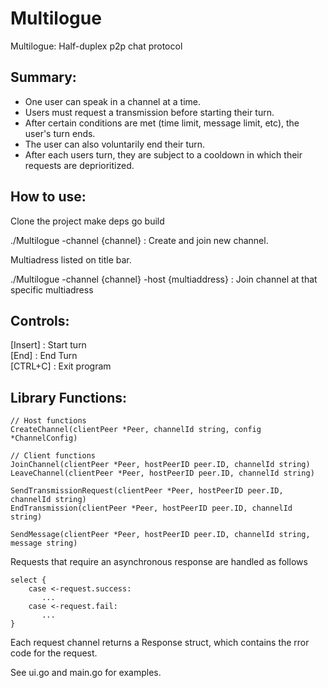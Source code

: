 # Multilogue
Multilogue: Half-duplex p2p chat protocol 


## Summary: 
- One user can speak in a channel at a time. 
- Users must request a transmission before starting their turn. 
- After certain conditions are met (time limit, message limit, etc), the user's turn ends.
- The user can also voluntarily end their turn. 
- After each users turn, they are subject to a cooldown in which their requests are deprioritized. 

## How to use: 
Clone the project
make deps 
go build 

./Multilogue -channel {channel} : Create and join new channel.

Multiadress listed on title bar. 

./Multilogue -channel {channel} -host {multiaddress} : Join channel at that specific multiadress 

## Controls: 
[Insert] : Start turn   
[End]  : End Turn   
[CTRL+C] : Exit program    

## Library Functions: 
```
// Host functions
CreateChannel(clientPeer *Peer, channelId string, config *ChannelConfig)

// Client functions
JoinChannel(clientPeer *Peer, hostPeerID peer.ID, channelId string) 
LeaveChannel(clientPeer *Peer, hostPeerID peer.ID, channelId string)

SendTransmissionRequest(clientPeer *Peer, hostPeerID peer.ID, channelId string) 
EndTransmission(clientPeer *Peer, hostPeerID peer.ID, channelId string)

SendMessage(clientPeer *Peer, hostPeerID peer.ID, channelId string, message string)
```

Requests that require an asynchronous response are handled as follows 

```
select {
    case <-request.success:
       ...
    case <-request.fail:
       ...
}
```

Each request channel returns a Response struct, which contains the rror code for the 
request. 

See ui.go and main.go for examples. 